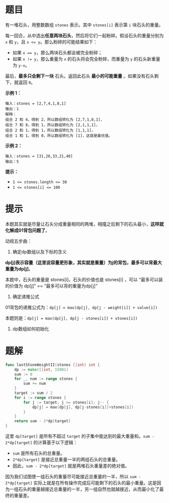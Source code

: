 # 题目

有一堆石头，用整数数组 `stones` 表示。其中 `stones[i]` 表示第 `i` 块石头的重量。

每一回合，从中选出**任意两块石头**，然后将它们一起粉碎。假设石头的重量分别为 `x` 和 `y`，且 `x <= y`。那么粉碎的可能结果如下：

- 如果 `x == y`，那么两块石头都会被完全粉碎；
- 如果 `x != y`，那么重量为 `x` 的石头将会完全粉碎，而重量为 `y` 的石头新重量为 `y-x`。

最后，**最多只会剩下一块** 石头。返回此石头 **最小的可能重量** 。如果没有石头剩下，就返回 `0`。

 

**示例 1：**

```
输入：stones = [2,7,4,1,8,1]
输出：1
解释：
组合 2 和 4，得到 2，所以数组转化为 [2,7,1,8,1]，
组合 7 和 8，得到 1，所以数组转化为 [2,1,1,1]，
组合 2 和 1，得到 1，所以数组转化为 [1,1,1]，
组合 1 和 1，得到 0，所以数组转化为 [1]，这就是最优值。
```

**示例 2：**

```
输入：stones = [31,26,33,21,40]
输出：5
```

**提示：**

- `1 <= stones.length <= 30`
- `1 <= stones[i] <= 100`

# 提示

本题其实就是尽量让石头分成重量相同的两堆，相撞之后剩下的石头最小，**这样就化解成01背包问题了**。



动规五步曲：

1. 确定dp数组以及下标的含义

**dp[j]表示容量（这里说容量更形象，其实就是重量）为j的背包，最多可以背最大重量为dp[j]**。

本题中，石头的重量是 stones[i]，石头的价值也是 stones[i] ，可以 “最多可以装的价值为 dp[j]” == “最多可以背的重量为dp[j]”

1. 确定递推公式

01背包的递推公式为：`dp[j] = max(dp[j], dp[j - weight[i]] + value[i])`

本题则是：`dp[j] = max(dp[j], dp[j - stones[i]] + stones[i])`

1. dp数组如何初始化





# 题解

```go
func lastStoneWeightII(stones []int) int {
	dp := make([]int, 15001)
	sum := 0
	for _, num := range stones {
		sum += num
	}
	target := sum / 2
	for i := range stones {
		for j := target; j >= stones[i]; j-- {
			dp[j] = max(dp[j], dp[j-stones[i]]+stones[i])
		}
	}
	return sum - 2*dp[target]
}
```

这里 `dp[target]` 是所有不超过 `target` 的子集中能达到的最大重量和。`sum - 2*dp[target]` 的计算基于以下逻辑：

- `sum` 是所有石头的总重量。
- `2*dp[target]` 是接近总重量一半的两组石头的总重量。
- 因此，`sum - 2*dp[target]` 就是两堆石头重量差的绝对值。

因为我们试图使一组石头的重量尽可能接近总重量的一半，所以 `sum - 2*dp[target]` 实际上就是在所有操作完成后可能剩下的石头的最小重量。这是因为一组石头的重量越接近总重量的一半，另一组自然也就越接近，从而最小化了最终的重量差。
